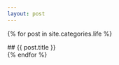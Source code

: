 ```yaml
---
layout: post
---
```


{% for post in site.categories.life %}

<div class="container"> 
## {{ post.title }}

<div class="content">


</div>
{% endfor %}
